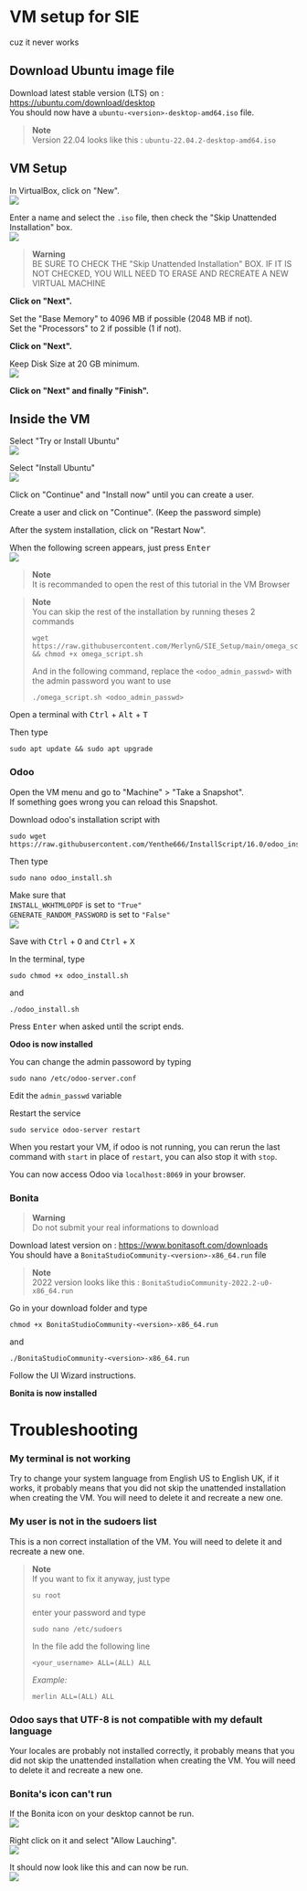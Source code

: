 # VM setup for SIE
cuz it never works

## Download Ubuntu image file
Download latest stable version (LTS) on : https://ubuntu.com/download/desktop  
You should now have a `ubuntu-<version>-desktop-amd64.iso` file.

> **Note**  
> Version 22.04 looks like this : `ubuntu-22.04.2-desktop-amd64.iso`

## VM Setup
In VirtualBox, click on "New".  
![](Assets/annotely_image.png)

Enter a name and select the `.iso` file, then check the "Skip Unattended Installation" box.  
![](Assets/annotely_image%20(1).png)

> **Warning**  
> BE SURE TO CHECK THE "Skip Unattended Installation" BOX. IF IT IS NOT CHECKED, YOU WILL NEED TO ERASE AND RECREATE A NEW VIRTUAL MACHINE

**Click on "Next".**

Set the "Base Memory" to 4096 MB if possible (2048 MB if not).  
Set the "Processors" to 2 if possible (1 if not).

**Click on "Next".**

Keep Disk Size at 20 GB minimum.  
![](Assets/annotely_image%20(2).png)

**Click on "Next" and finally "Finish".**

## Inside the VM
Select "Try or Install Ubuntu"  
![](Assets/Screenshot%20from%202023-02-27%2013-56-06.png)

Select "Install Ubuntu"  
![](Assets/annotely_image%20(3).png)

Click on "Continue" and "Install now" until you can create a user.

Create a user and click on "Continue". (Keep the password simple)

After the system installation, click on "Restart Now".

When the following screen appears, just press <kbd>Enter</kbd>  
![](Assets/Screenshot%20from%202023-02-27%2014-07-40.png)

> **Note**  
> It is recommanded to open the rest of this tutorial in the VM Browser

> **Note**  
> You can skip the rest of the installation by running theses 2 commands
> ```
> wget https://raw.githubusercontent.com/MerlynG/SIE_Setup/main/omega_script.sh && chmod +x omega_script.sh
> ```
> And in the following command, replace the `<odoo_admin_passwd>` with the admin password you want to use
> ```
> ./omega_script.sh <odoo_admin_passwd>
> ```

Open a terminal with <kbd>Ctrl</kbd> + <kbd>Alt</kbd> + <kbd>T</kbd>

Then type
```
sudo apt update && sudo apt upgrade
```

### Odoo

Open the VM menu and go to "Machine" > "Take a Snapshot".  
If something goes wrong you can reload this Snapshot.

Download odoo's installation script with
```
sudo wget https://raw.githubusercontent.com/Yenthe666/InstallScript/16.0/odoo_install.sh
```

Then type
```
sudo nano odoo_install.sh
```

Make sure that  
`INSTALL_WKHTMLOPDF` is set to `"True"`  
`GENERATE_RANDOM_PASSWORD` is set to `"False"`  
![](Assets/annotely_image(1).png)

Save with <kbd>Ctrl</kbd> + <kbd>O</kbd> and <kbd>Ctrl</kbd> + <kbd>X</kbd>

In the terminal, type
```
sudo chmod +x odoo_install.sh
```
and
```
./odoo_install.sh
```

Press <kbd>Enter</kbd> when asked until the script ends.

**Odoo is now installed**

You can change the admin passoword by typing
```
sudo nano /etc/odoo-server.conf
```

Edit the `admin_passwd` variable

Restart the service
```
sudo service odoo-server restart
```

When you restart your VM, if odoo is not running, you can rerun the last command with `start` in place of `restart`, you can also stop it with `stop`.

You can now access Odoo via `localhost:8069` in your browser.

### Bonita

> **Warning**  
> Do not submit your real informations to download

Download latest version on : https://www.bonitasoft.com/downloads  
You should have a `BonitaStudioCommunity-<version>-x86_64.run` file

> **Note**  
> 2022 version looks like this : `BonitaStudioCommunity-2022.2-u0-x86_64.run`

Go in your download folder and type
```
chmod +x BonitaStudioCommunity-<version>-x86_64.run
```
and
```
./BonitaStudioCommunity-<version>-x86_64.run
```

Follow the UI Wizard instructions.

**Bonita is now installed**


# Troubleshooting

### My terminal is not working

Try to change your system language from English US to English UK, if it works, it probably means that you did not skip the unattended installation when creating the VM. You will need to delete it and recreate a new one.

### My user is not in the sudoers list

This is a non correct installation of the VM. You will need to delete it and recreate a new one.

> **Note**  
> If you want to fix it anyway, just type
> ```
> su root
> ```
> enter your password and type
> ```
> sudo nano /etc/sudoers
> ```
> In the file add the following line
> ```
> <your_username> ALL=(ALL) ALL
> ```
> *Example:*
> ```
> merlin ALL=(ALL) ALL
> ```

### Odoo says that UTF-8 is not compatible with my default language

Your locales are probably not installed correctly, it probably means that you did not skip the unattended installation when creating the VM. You will need to delete it and recreate a new one.

### Bonita's icon can't run

If the Bonita icon on your desktop cannot be run.  
![](Assets/Screenshot%20from%202023-02-27%2015-33-31.png)

Right click on it and select "Allow Lauching".  
![](Assets/annotely_image(2).png)

It should now look like this and can now be run.  
![](Assets/Screenshot%20from%202023-02-27%2015-34-01.png)

